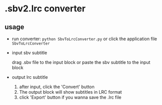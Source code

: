 # .sbv2.lrc converter

## usage
* run converter: `python SbvToLrcConverter.py` or click the application file `SbvToLrcConverter`
* input sbv subtitle
    
    drag .sbv file to the input block or paste the sbv subtitle to the input block

* output lrc subtitle

    1. after input, click the 'Convert' button
    2. The output block will show subtitles in LRC format
    3. click 'Export' button if you wanna save the .lrc file
